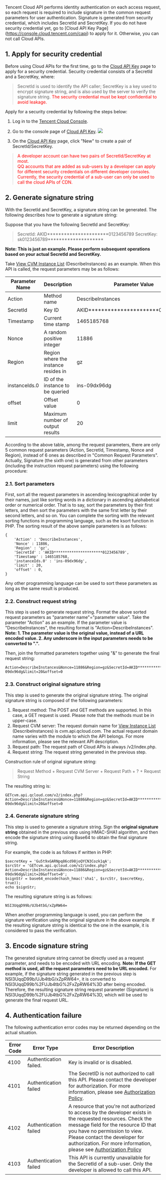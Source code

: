 Tencent Cloud API performs identity authentication on each access request, so each request is required to include signature in the common request parameters for user authentication.
Signature is generated from security credential, which includes SecretId and SecretKey. If you do not have security credential yet, go to [Cloud API Key Page] (https://console.cloud.tencent.com/capi) to apply for it. Otherwise, you can not call Cloud APIs.

## 1. Apply for security credential
Before using Cloud APIs for the first time, go to the [Cloud API Key](https://console.cloud.tencent.com/capi) page to apply for a security credential.
Security credential consists of a SecretId and a SecretKey, where:
> SecretId is used to identify the API caller;
> SecretKey is a key used to encrypt signature string, and is also used by the server to verify the signature string.
> <font color='red'> The security credential must be kept confidential to avoid leakage. </font>

Apply for a security credential by following the steps below:

1) Log in to the [Tencent Cloud Console](https://console.cloud.tencent.com/).

2) Go to the console page of [Cloud API Key](https://console.cloud.tencent.com/capi).
![](//mccdn.qcloud.com/img568f5fb824757.png)

3) On the [Cloud API Key](https://console.cloud.tencent.com/capi) page, click "New" to create a pair of SecretId/SecretKey.

> <font color='red'>A developer account can have two pairs of SecretId/SecretKey at most.</br>
> QQ accounts that are added as sub-users by a developer can apply for different security credentials on different developer consoles.</br>
> Currently, the security credential of a sub-user can only be used to call the cloud APIs of CDN.</font>


## 2. Generate signature string
With the SecretId and SecretKey, a signature string can be generated. The following describes how to generate a signature string:

Suppose that you have the following SecretId and SecretKey:
>  SecretId: AKID**********************0123456789
>  SecretKey: sk0123456789********************

**Note: This is just an example. Please perform subsequent operations based on your actual SecretId and SecretKey.**

Take [View CVM Instance List](/doc/api/229/查看实例列表) (DescribeInstances) as an example. When this API is called, the request parameters may be as follows:

| Parameter Name | Description| Parameter Value| 
|---------|---------|---------|
| Action | Method name | DescribeInstances | 
| SecretId | Key ID | AKID**********************0123456789 | 
| Timestamp | Current time stamp | 1465185768 | 
| Nonce | A random positive integer | 11886 | 
| Region | Region where the instance resides in | gz | 
| instanceIds.0 | ID of the instance to be queried | ins-09dx96dg | 
| offset | Offset value | 0 | 
| limit | Maximum number of output results | 20 | 

According to the above table, among the request parameters, there are only 5 common request parameters (Action, SecretId, Timestamp, Nonce and Region), instead of 6 ones as described in "Common Request Parameters". Actually, Signature (the sixth one) is generated from other parameters (including the instruction request parameters) using the following procedure:
### 2.1. Sort parameters
First, sort all the request parameters in ascending lexicographical order by their names, just like sorting words in a dictionary in ascending alphabetical order or numerical order. That is to say, sort the parameters by their first letters, and then sort the parameters with the same first letter by their second letters, and so on. You can complete the sorting with the relevant sorting functions in programming language, such as the ksort function in PHP. The sorting result of the above sample parameters is as follows:

```
{
    'Action' : 'DescribeInstances',
    'Nonce' : 11886,
    'Region' : 'gz',
    'SecretId' : 'AKID**********************0123456789',
    'Timestamp' : 1465185768,
	'instanceIds.0' : 'ins-09dx96dg',
    'limit' : 20,
    'offset' : 0,
}
```
Any other programming language can be used to sort these parameters as long as the same result is produced.
### 2.2. Construct request string
This step is used to generate request string.
Format the above sorted request parameters as "parameter name"="parameter value". Take the parameter "Action" as an example. If the parameter value is "DescribeInstances", the resulting format is "Action=DescribeInstances".
**Note: 1. The parameter value is the original value, instead of a URL encoded value. 2. Any underscore in the input parameters needs to be converted to ".".**

Then, join the formatted parameters together using "&" to generate the final request string:

```
Action=DescribeInstances&Nonce=11886&Region=gz&SecretId=AKID**********************0123456789&Timestamp=1465185768&instanceIds.0=ins-09dx96dg&limit=20&offset=0
```

### 2.3. Construct original signature string
This step is used to generate the original signature string.
The original signature string is composed of the following parameters:

1) Request method: The POST and GET methods are supported. In this case, a GET request is used. Please note that the methods must be in upper-case.
2) Request CVM server: The request domain name for [View Instance List](/doc/api/229/查看实例列表) (DescribeInstances) is cvm.api.qcloud.com. The actual request domain name varies with the module to which the API belongs. For more information, please see the relevant API description.
3) Request path: The request path of Cloud APIs is always /v2/index.php.
4) Request string: The request string generated in the previous step.

Construction rule of original signature string:
> Request Method + Request CVM Server + Request Path + ? + Request String

The resulting string is:

```
GETcvm.api.qcloud.com/v2/index.php?Action=DescribeInstances&Nonce=11886&Region=gz&SecretId=AKID**********************0123456789&Timestamp=1465185768&instanceIds.0=ins-09dx96dg&limit=20&offset=0
```

### 2.4. Generate signature string
This step is used to generate a signature string.
Sign the **original signature string** obtained in the previous step using HMAC-SHA1 algorithm, and then encode the signature string using Base64 to obtain the final signature string.

For example, the code is as follows if written in PHP:

```
$secretKey = 'Gu5t9xGARNpq86cd98joQYCN3Cozk1qA';
$srcStr = 'GETcvm.api.qcloud.com/v2/index.php?Action=DescribeInstances&Nonce=11886&Region=gz&SecretId=AKID**********************0123456789&Timestamp=1465185768&instanceIds.0=ins-09dx96dg&limit=20&offset=0';
$signStr = base64_encode(hash_hmac('sha1', $srcStr, $secretKey, true));
echo $signStr;
```

The resulting signature string is as follows:

```
NSI3UqqD99b/UJb4tbG/xZpRW64=
```

When another programming language is used, you can perform the signature verification using the original signature in the above example. If the resulting signature string is identical to the one in the example, it is considered to pass the verification.

## 3. Encode signature string
The generated signature string cannot be directly used as a request parameter, and needs to be encoded with URL encoding.
**Note: If the GET method is used, all the request parameters need to be URL encoded.**
For example, if the signature string generated in the previous step is NSI3UqqD99b/UJb4tbG/xZpRW64=, it is converted to NSI3UqqD99b%2FUJb4tbG%2FxZpRW64%3D after being encoded. Therefore, the resulting signature string request parameter (Signature) is NSI3UqqD99b%2FUJb4tbG%2FxZpRW64%3D, which will be used to generate the final request URL.

## 4. Authentication failure
The following authentication error codes may be returned depending on the actual situation.

| Error Code | Error Type | Error Description |
|---------|---------|---------|
| 4100 | Authentication failed.| Key is invalid or is disabled.|
| 4101 | Authentication failed | The SecretID is not authorized to call this API. Please contact the developer for authorization. For more information, please see [Authorization Policy](/doc/product/378/4513).|
| 4102 | Authentication failed | A resource that you're not authorized to access by the developer exists in the requested resources. Check the message field for the resource ID that you have no permission to view. </br> Please contact the developer for authorization. For more information, please see [Authorization Policy](/doc/product/378/4513) |
| 4103 | Authentication failed | This API is currently unavailable for the SecretId of a sub-user. Only the developer is allowed to call this API.




